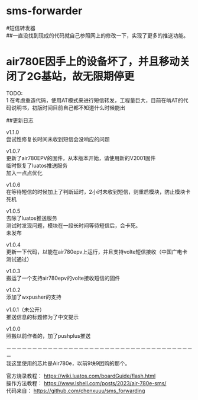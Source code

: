 # sms-forwarder
#短信转发器    
##一直没找到现成的代码就自己参照网上的修改一下，实现了更多的推送功能。    

# air780E因手上的设备坏了，并且移动关闭了2G基站，故无限期停更

TODO:    
1 在考虑重造代码，使用AT模式来进行短信转发，工程量巨大，目前在啃AT的代码说明书，初版时间目前自己都不知道什么时候能出    
    
##更新日志     

v1.1.0    
尝试性修复长时间未收到短信会没响应的问题    

v1.0.7     
更新了air780EPV的固件，从本版本开始，请使用新的V2001固件     
临时恢复了luatos推送服务     
加入一点点优化     

v1.0.6     
在等待短信的时候加上了判断延时，2小时未收到短信，则重启模块，防止模块卡死机

v1.0.5     
去除了luatos推送服务     
测试时发现问题，模块在一段长时间等待短信后，会卡死。     
未发布     

v1.0.4     
更新一下代码，以能在air780epv上运行，并且支持volte短信接收（中国广电卡测试通过）

v1.0.3     
搬运了一个支持air780epv的volte接收短信的固件
    
v1.0.2     
添加了wxpusher的支持     
     
v1.0.1（未公开）　  
推送信息的标题修为了中文提示     
    
v1.0.0     
照搬以前作者的，加了pushplus推送     

－－－－－－－－－－－－－－－－－－－－－－－－－－－－－－－－－－－－－    
我这里使用的芯片是Air780e，以前9块9团购的那个。    
    
官方烧录教程： https://wiki.luatos.com/boardGuide/flash.html    
操作方法教程： https://www.lshell.com/posts/2023/air-780e-sms/    
代码来自： https://github.com/chenxuuu/sms_forwarding    


